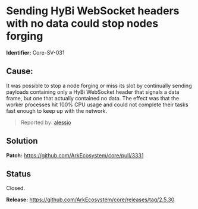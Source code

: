 # Sending HyBi WebSocket headers with no data could stop nodes forging

**Identifier:** Core-SV-031

## Cause: 
It was possible to stop a node forging or miss its slot by continually sending payloads containing only a HyBi WebSocket header that signals a data frame, but one that actually contained no data. The effect was that the worker processes hit 100% CPU usage and could not complete their tasks fast enough to keep up with the network.

>Reported by: [alessio](https://github.com/alessiodf)

## Solution

**Patch:** https://github.com/ArkEcosystem/core/pull/3331

## Status
Closed.

**Release:** https://github.com/ArkEcosystem/core/releases/tag/2.5.30
